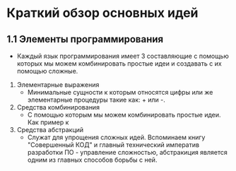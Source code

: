 # Краткий обзор основных идей

## 1.1 Элементы программирования
* Каждый язык программирования имеет 3 составляющие с помощью которых мы можем комбинировать простые идеи и создавать с их помощью сложные.

1. Элементарные выражения
    * Минимальные сущности к которым относятся цифры или же элементарные процедуры такие как: + или -.
2. Средства комбинирования
    * С помощью которым мы можем комбинировать простые идеи. Как пример к 
3. Средства абстракций
    * Служат для упрощения сложных идей. Вспоминаем книгу "Совершенный КОД" и главный технический императив разработки ПО - управление сложностью, абстракиция является одним из главных способов борьбы с ней.
